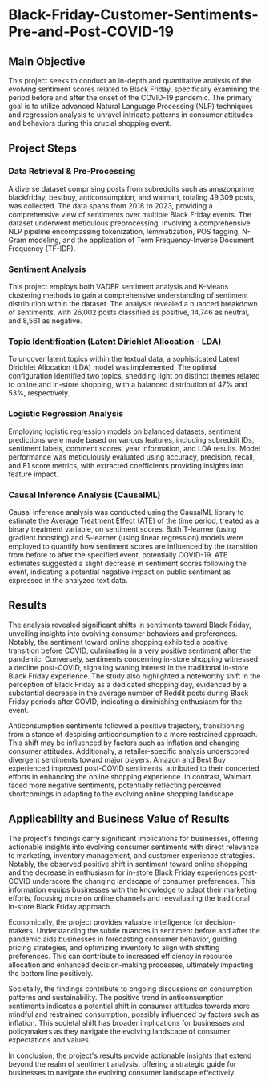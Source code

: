 # Black-Friday-Customer-Sentiments-Pre-and-Post-COVID-19
## Main Objective
This project seeks to conduct an in-depth and quantitative analysis of the evolving sentiment scores related to Black Friday, specifically examining the period before and after the onset of the COVID-19 pandemic. The primary goal is to utilize advanced Natural Language Processing (NLP) techniques and regression analysis to unravel intricate patterns in consumer attitudes and behaviors during this crucial shopping event.

## Project Steps

### Data Retrieval & Pre-Processing
A diverse dataset comprising posts from subreddits such as amazonprime, blackfriday, bestbuy, anticonsumption, and walmart, totaling 49,309 posts, was collected. The data spans from 2018 to 2023, providing a comprehensive view of sentiments over multiple Black Friday events. The dataset underwent meticulous preprocessing, involving a comprehensive NLP pipeline encompassing tokenization, lemmatization, POS tagging, N-Gram modeling, and the application of Term Frequency-Inverse Document Frequency (TF-IDF).

### Sentiment Analysis
This project employs both VADER sentiment analysis and K-Means clustering methods to gain a comprehensive understanding of sentiment distribution within the dataset. The analysis revealed a nuanced breakdown of sentiments, with 26,002 posts classified as positive, 14,746 as neutral, and 8,561 as negative.

### Topic Identification (Latent Dirichlet Allocation - LDA)
To uncover latent topics within the textual data, a sophisticated Latent Dirichlet Allocation (LDA) model was implemented. The optimal configuration identified two topics, shedding light on distinct themes related to online and in-store shopping, with a balanced distribution of 47% and 53%, respectively.

### Logistic Regression Analysis
Employing logistic regression models on balanced datasets, sentiment predictions were made based on various features, including subreddit IDs, sentiment labels, comment scores, year information, and LDA results. Model performance was meticulously evaluated using accuracy, precision, recall, and F1 score metrics, with extracted coefficients providing insights into feature impact.

### Causal Inference Analysis (CausalML)
Causal inference analysis was conducted using the CausalML library to estimate the Average Treatment Effect (ATE) of the time period, treated as a binary treatment variable, on sentiment scores. Both T-learner (using gradient boosting) and S-learner (using linear regression) models were employed to quantify how sentiment scores are influenced by the transition from before to after the specified event, potentially COVID-19. ATE estimates suggested a slight decrease in sentiment scores following the event, indicating a potential negative impact on public sentiment as expressed in the analyzed text data.

## Results
The analysis revealed significant shifts in sentiments toward Black Friday, unveiling insights into evolving consumer behaviors and preferences. Notably, the sentiment toward online shopping exhibited a positive transition before COVID, culminating in a very positive sentiment after the pandemic. Conversely, sentiments concerning in-store shopping witnessed a decline post-COVID, signaling waning interest in the traditional in-store Black Friday experience. The study also highlighted a noteworthy shift in the perception of Black Friday as a dedicated shopping day, evidenced by a substantial decrease in the average number of Reddit posts during Black Friday periods after COVID, indicating a diminishing enthusiasm for the event.

Anticonsumption sentiments followed a positive trajectory, transitioning from a stance of despising anticonsumption to a more restrained approach. This shift may be influenced by factors such as inflation and changing consumer attitudes. Additionally, a retailer-specific analysis underscored divergent sentiments toward major players. Amazon and Best Buy experienced improved post-COVID sentiments, attributed to their concerted efforts in enhancing the online shopping experience. In contrast, Walmart faced more negative sentiments, potentially reflecting perceived shortcomings in adapting to the evolving online shopping landscape.

## Applicability and Business Value of Results

The project's findings carry significant implications for businesses, offering actionable insights into evolving consumer sentiments with direct relevance to marketing, inventory management, and customer experience strategies. Notably, the observed positive shift in sentiment toward online shopping and the decrease in enthusiasm for in-store Black Friday experiences post-COVID underscore the changing landscape of consumer preferences. This information equips businesses with the knowledge to adapt their marketing efforts, focusing more on online channels and reevaluating the traditional in-store Black Friday approach.

Economically, the project provides valuable intelligence for decision-makers. Understanding the subtle nuances in sentiment before and after the pandemic aids businesses in forecasting consumer behavior, guiding pricing strategies, and optimizing inventory to align with shifting preferences. This can contribute to increased efficiency in resource allocation and enhanced decision-making processes, ultimately impacting the bottom line positively.

Societally, the findings contribute to ongoing discussions on consumption patterns and sustainability. The positive trend in anticonsumption sentiments indicates a potential shift in consumer attitudes towards more mindful and restrained consumption, possibly influenced by factors such as inflation. This societal shift has broader implications for businesses and policymakers as they navigate the evolving landscape of consumer expectations and values.

In conclusion, the project's results provide actionable insights that extend beyond the realm of sentiment analysis, offering a strategic guide for businesses to navigate the evolving consumer landscape effectively.




